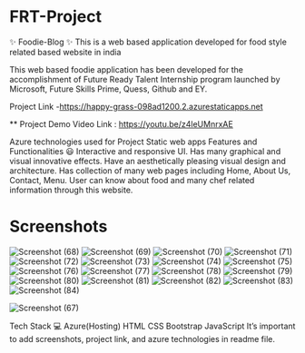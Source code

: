 # FRT-Project
✨ Foodie-Blog ✨ This is a web based application developed for food style related based website in india

This web based foodie application has been developed for the accomplishment of Future Ready Talent Internship program launched by Microsoft, Future Skills Prime, Quess, Github and EY. 

Project Link -https://happy-grass-098ad1200.2.azurestaticapps.net

** Project Demo Video Link : https://youtu.be/z4leUMnrxAE

Azure technologies used for Project Static web apps Features and Functionalities 😃 Interactive and responsive UI. Has many graphical and visual innovative effects. Have an aesthetically pleasing visual design and architecture. Has collection of many web pages including Home, About Us, Contact, Menu. User can know about food and many chef related information through this website. 

# Screenshots
![Screenshot (68)](https://user-images.githubusercontent.com/121501730/212781987-38cb029f-cff4-4e17-856f-012525a2a1c8.png)
![Screenshot (69)](https://user-images.githubusercontent.com/121501730/212781989-c18eef8c-6aff-4410-bb8d-dcca3be75a51.png)
![Screenshot (70)](https://user-images.githubusercontent.com/121501730/212781993-1c75109c-e4c7-48a9-9310-3159d0db0ab4.png)
![Screenshot (71)](https://user-images.githubusercontent.com/121501730/212781997-41bb1699-337b-4a93-84a5-edd23c49e22a.png)
![Screenshot (72)](https://user-images.githubusercontent.com/121501730/212782001-25b24951-96c1-4f20-a392-18fc91bb14ed.png)
![Screenshot (73)](https://user-images.githubusercontent.com/121501730/212782006-25a85e74-6d16-458d-8b2f-178c4e024255.png)
![Screenshot (74)](https://user-images.githubusercontent.com/121501730/212782008-efb472d4-c51d-444a-9a2b-f8d25b82cc0d.png)
![Screenshot (75)](https://user-images.githubusercontent.com/121501730/212782013-29f2ad56-19f6-4f9e-a3db-3283ce528383.png)
![Screenshot (76)](https://user-images.githubusercontent.com/121501730/212782017-8f319fab-4c97-4316-862d-acc79c7aaba2.png)
![Screenshot (77)](https://user-images.githubusercontent.com/121501730/212782022-b2937369-dced-44f9-bd77-4c0a889ff8f5.png)
![Screenshot (78)](https://user-images.githubusercontent.com/121501730/212782024-78697f40-eda9-49e3-abee-c8b7495274f3.png)
![Screenshot (79)](https://user-images.githubusercontent.com/121501730/212782028-b01d4a35-9355-439d-baad-2974bf27a3c5.png)
![Screenshot (80)](https://user-images.githubusercontent.com/121501730/212782032-0ca1aa1a-b5bc-411d-9b2c-d69b76ff753d.png)
![Screenshot (81)](https://user-images.githubusercontent.com/121501730/212782038-c06b6d0e-909d-4530-a376-b26791e26d4d.png)
![Screenshot (82)](https://user-images.githubusercontent.com/121501730/212782052-74441178-7841-4efa-938d-1f698f86d409.png)
![Screenshot (83)](https://user-images.githubusercontent.com/121501730/212782054-35bdf57b-77cd-4cc9-8206-eaf9e6c341e8.png)
![Screenshot (84)](https://user-images.githubusercontent.com/121501730/212782059-b5794448-d051-40ff-9940-615442ac95a3.png)

![Screenshot (67)](https://user-images.githubusercontent.com/121501730/212781976-014d8834-8ae6-4991-8907-4eba9b27fad6.png)


Tech Stack 💻 Azure(Hosting) HTML CSS Bootstrap JavaScript It’s important to add screenshots, project link, and azure technologies in readme file.
